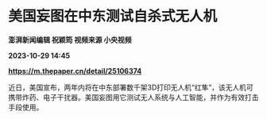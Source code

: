 # 美国妄图在中东测试自杀式无人机
**澎湃新闻编辑 祝颖筠 视频来源 小央视频**

**2023-10-29 14:45**

**https://m.thepaper.cn/detail/25106374**

近日，美国宣布，两年内将在中东部署数千架3D打印无人机“红隼”，该无人机可携带炸药、电子干扰器。美国妄图用它测试无人系统与人工智能，并作为有效打击手段使用。